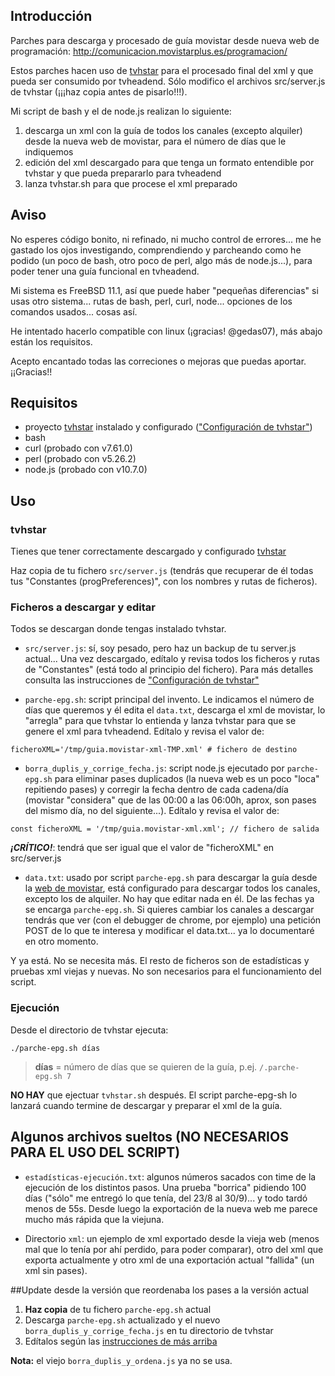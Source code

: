 ## Introducción
Parches para descarga y procesado de guía movistar desde nueva web de programación: http://comunicacion.movistarplus.es/programacion/

Estos parches hacen uso de [tvhstar](https://github.com/LuisPalacios/tvhstar) para el procesado final del xml y que pueda ser consumido por tvheadend. Sólo modifico el archivos src/server.js de tvhstar (¡¡¡haz copia antes de pisarlo!!!).

Mi script de bash y el de node.js realizan lo siguiente:

1. descarga un xml con la guía de todos los canales (excepto alquiler) desde la nueva web de movistar, para el número de días que le indiquemos
2. edición del xml descargado para que tenga un formato entendible por tvhstar y que pueda prepararlo para tvheadend
3. lanza tvhstar.sh para que procese el xml preparado

## Aviso
No esperes código bonito, ni refinado, ni mucho control de errores... me he gastado los ojos investigando, comprendiendo y parcheando como he podido (un poco de bash, otro poco de perl, algo más de node.js...), para poder tener una guía funcional en tvheadend.

Mi sistema es FreeBSD 11.1, así que puede haber "pequeñas diferencias" si usas otro sistema... rutas de bash, perl, curl, node... opciones de los comandos usados... cosas así.

He intentado hacerlo compatible con linux (¡gracias! @gedas07), más abajo están los requisitos.

Acepto encantado todas las correciones o mejoras que puedas aportar. ¡¡Gracias!!

## Requisitos
- proyecto [tvhstar](https://github.com/LuisPalacios/tvhstar) instalado y configurado (["Configuración de tvhstar"](https://github.com/LuisPalacios/tvhstar/blob/master/README.md#configuraci%C3%B3n))
- bash
- curl (probado con v7.61.0)
- perl (probado con v5.26.2)
- node.js (probado con v10.7.0)

## Uso

### tvhstar
Tienes que tener correctamente descargado y configurado [tvhstar](https://github.com/LuisPalacios/tvhstar)

Haz copia de tu fichero `src/server.js` (tendrás que recuperar de él todas tus "Constantes (progPreferences)", con los nombres y rutas de ficheros).

### Ficheros a descargar y editar
Todos se descargan donde tengas instalado tvhstar.

- `src/server.js`: sí, soy pesado, pero haz un backup de tu server.js actual... Una vez descargado, edítalo y revisa todos los ficheros y rutas de "Constantes" (está todo al principio del fichero). Para más detalles consulta las instrucciones de ["Configuración de tvhstar"](https://github.com/LuisPalacios/tvhstar/blob/master/README.md#configuraci%C3%B3n)

- `parche-epg.sh`: script principal del invento. Le indicamos el número de días que queremos y él edita el `data.txt`, descarga el xml de movistar, lo "arregla" para que tvhstar lo entienda y lanza tvhstar para que se genere el xml para tvheadend. Edítalo y revisa el valor de:

```
ficheroXML='/tmp/guia.movistar-xml-TMP.xml' # fichero de destino
```

- `borra_duplis_y_corrige_fecha.js`: script node.js ejecutado por `parche-epg.sh` para eliminar pases duplicados (la nueva web es un poco "loca" repitiendo pases) y corregir la fecha dentro de cada cadena/día (movistar "considera" que de las 00:00 a las 06:00h, aprox, son pases del mismo día, no del siguiente...). Edítalo y revisa el valor de:

```
const ficheroXML = '/tmp/guia.movistar-xml.xml'; // fichero de salida
```
		
**_¡CRÍTICO!_**:   tendrá que ser igual que el valor de "ficheroXML" en src/server.js
 
- `data.txt`: usado por script `parche-epg.sh` para descargar la guía desde la [web de movistar](http://comunicacion.movistarplus.es/programacion/), está configurado para descargar todos los canales, excepto los de alquiler. No hay que editar nada en él. De las fechas ya se encarga `parche-epg.sh`. Si quieres cambiar los canales a descargar tendrás que ver (con el debugger de chrome, por ejemplo) una petición POST de lo que te interesa y modificar el data.txt... ya lo documentaré en otro momento.

Y ya está. No se necesita más. El resto de ficheros son de estadísticas y pruebas xml viejas y nuevas. No son necesarios para el funcionamiento del script.

### Ejecución
Desde el directorio de tvhstar ejecuta:

```
./parche-epg.sh días
```
 
> **días** = número de días que se quieren de la guía, p.ej. `/.parche-epg.sh 7`

**NO HAY** que ejectuar `tvhstar.sh` después. El script parche-epg-sh lo lanzará cuando termine de descargar y preparar el xml de la guía.


## Algunos archivos sueltos (NO NECESARIOS PARA EL USO DEL SCRIPT)
- `estadísticas-ejecución.txt`: algunos números sacados con time de la ejecución de los distintos pasos. Una prueba "borrica" pidiendo 100 días ("sólo" me entregó lo que tenía, del 23/8 al 30/9)... y todo tardó menos de 55s. Desde luego la exportación de la nueva web me parece mucho más rápida que la viejuna.

- Directorio `xml`: un ejemplo de xml exportado desde la vieja web (menos mal que lo tenía por ahí perdido, para poder comparar), otro del xml que exporta actualmente y otro xml de una exportación actual "fallida" (un xml sin pases).

##Update desde la versión que reordenaba los pases a la versión actual
1. **Haz copia** de tu fichero `parche-epg.sh` actual
2. Descarga `parche-epg.sh` actualizado y el nuevo `borra_duplis_y_corrige_fecha.js` en tu directorio de tvhstar
3. Edítalos según las [instrucciones de más arriba](#ficheros-a-descargar-y-editar)

**Nota:** el viejo `borra_duplis_y_ordena.js` ya no se usa.